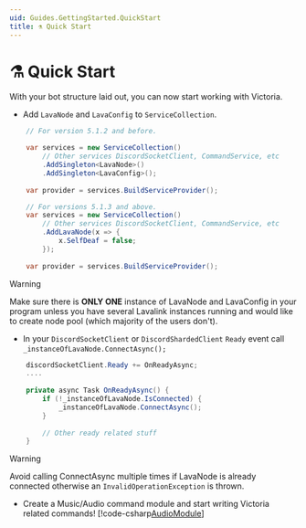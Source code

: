 ```yaml
---
uid: Guides.GettingStarted.QuickStart
title: ⚗️ Quick Start
---
```


# ⚗️ Quick Start
With your bot structure laid out, you can now start working with Victoria.
- Add `LavaNode` and `LavaConfig` to `ServiceCollection`.
```cs
	// For version 5.1.2 and before.

	var services = new ServiceCollection()
		// Other services DiscordSocketClient, CommandService, etc
		.AddSingleton<LavaNode>()
		.AddSingleton<LavaConfig>();
		
	var provider = services.BuildServiceProvider();
```

```cs
	// For versions 5.1.3 and above.
	var services = new ServiceCollection()
		// Other services DiscordSocketClient, CommandService, etc
		.AddLavaNode(x => {
			x.SelfDeaf = false;
		});
		
	var provider = services.BuildServiceProvider();
```

> [!WARNING]
> Make sure there is **__ONLY ONE__** instance of LavaNode and LavaConfig in your program unless you have several Lavalink instances running and would like to create node pool (which majority of the users don't).

- In your `DiscordSocketClient` or `DiscordShardedClient` `Ready` event call `_instanceOfLavaNode.ConnectAsync();`
```cs
	discordSocketClient.Ready += OnReadyAsync;
	....
	
	private async Task OnReadyAsync() {
		if (!_instanceOfLavaNode.IsConnected) {
			_instanceOfLavaNode.ConnectAsync();
		}
		
		// Other ready related stuff
	}
```

> [!WARNING]
> Avoid calling ConnectAsync multiple times if LavaNode is already connected otherwise an `InvalidOperationException` is thrown.

- Create a Music/Audio command module and start writing Victoria related commands!
[!code-csharp[AudioModule](../snippets/AudioModule.cs?range=5-16,18-45)]